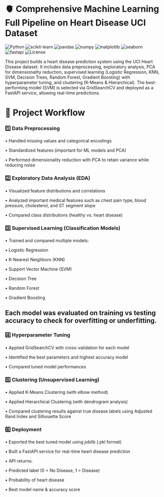 # 🫀 Comprehensive Machine Learning Full Pipeline on Heart Disease UCI Dataset

![Python](https://img.shields.io/badge/Python-3.9%2B-blue?logo=python)
![scikit-learn](https://img.shields.io/badge/scikit--learn-1.3.0-orange?logo=scikit-learn)
![pandas](https://img.shields.io/badge/Pandas-1.5.3-lightblue?logo=pandas)
![numpy](https://img.shields.io/badge/NumPy-1.24.0-yellow?logo=numpy)
![matplotlib](https://img.shields.io/badge/Matplotlib-3.6.2-green?logo=plotly)
![seaborn](https://img.shields.io/badge/Seaborn-0.12.2-teal)
![fastapi](https://img.shields.io/badge/FastAPI-0.95.0-success?logo=fastapi)
![License](https://img.shields.io/badge/License-MIT-purple)

This project builds a heart disease prediction system using the UCI Heart Disease dataset. It includes data preprocessing, exploratory analysis, PCA for dimensionality reduction, supervised learning (Logistic Regression, KNN, SVM, Decision Trees, Random Forest, Gradient Boosting) with hyperparameter tuning, and clustering (K-Means & Hierarchical). The best-performing model (SVM) is selected via GridSearchCV and deployed as a FastAPI service, allowing real-time predictions.

# 🚀 Project Workflow

### 1️⃣ Data Preprocessing

• Handled missing values and categorical encodings

• Standardized features (important for ML models and PCA)

• Performed dimensionality reduction with PCA to retain variance while reducing noise

### 2️⃣ Exploratory Data Analysis (EDA)

• Visualized feature distributions and correlations

• Analyzed important medical features such as chest pain type, blood pressure, cholesterol, and ST segment slope

• Compared class distributions (healthy vs. heart disease)

### 3️⃣ Supervised Learning (Classification Models)

• Trained and compared multiple models:

   • Logistic Regression
   
   • K-Nearest Neighbors (KNN)
   
   • Support Vector Machine (SVM)
   
   • Decision Tree
   
   • Random Forest
   
   • Gradient Boosting

## Each model was evaluated on training vs testing accuracy to check for overfitting or underfitting.

### 4️⃣ Hyperparameter Tuning

• Applied GridSearchCV with cross-validation for each model

• Identified the best parameters and highest accuracy model

• Compared tuned model performances

### 5️⃣ Clustering (Unsupervised Learning)

• Applied K-Means Clustering (with elbow method)

• Applied Hierarchical Clustering (with dendrogram analysis)

• Compared clustering results against true disease labels using Adjusted Rand Index and Silhouette Score

### 6️⃣ Deployment

• Exported the best tuned model using joblib (.pkl format)

• Built a FastAPI service for real-time heart disease prediction

• API returns:

   • Predicted label (0 = No Disease, 1 = Disease)
   
   • Probability of heart disease
   
   • Best model name & accuracy score
